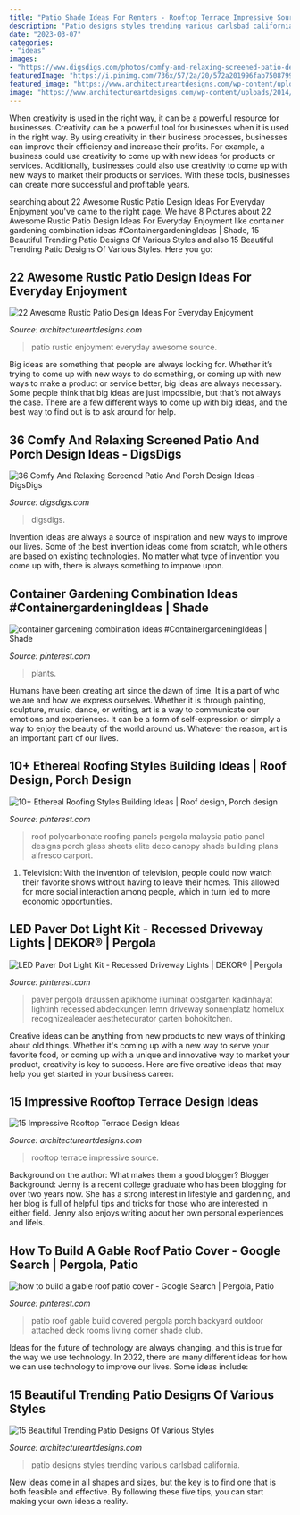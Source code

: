 ```yaml
---
title: "Patio Shade Ideas For Renters - Rooftop Terrace Impressive Source"
description: "Patio designs styles trending various carlsbad california"
date: "2023-03-07"
categories:
- "ideas"
images:
- "https://www.digsdigs.com/photos/comfy-and-relaxing-screened-patio-design-ideas-2.jpg"
featuredImage: "https://i.pinimg.com/736x/57/2a/20/572a201996fab75087995860b38709dc.jpg"
featured_image: "https://www.architectureartdesigns.com/wp-content/uploads/2014/02/1464.jpg"
image: "https://www.architectureartdesigns.com/wp-content/uploads/2014/09/15-Beautiful-Trending-Patio-Designs-Of-Various-Styles-7-630x861.jpg"
---
```



When creativity is used in the right way, it can be a powerful resource for businesses.
Creativity can be a powerful tool for businesses when it is used in the right way. By using creativity in their business processes, businesses can improve their efficiency and increase their profits. For example, a business could use creativity to come up with new ideas for products or services. Additionally, businesses could also use creativity to come up with new ways to market their products or services. With these tools, businesses can create more successful and profitable years.

	

		
searching about 22 Awesome Rustic Patio Design Ideas For Everyday Enjoyment you've came to the right page. We have 8 Pictures about 22 Awesome Rustic Patio Design Ideas For Everyday Enjoyment like container gardening combination ideas #ContainergardeningIdeas | Shade, 15 Beautiful Trending Patio Designs Of Various Styles and also 15 Beautiful Trending Patio Designs Of Various Styles. Here you go:
		
    
## 22 Awesome Rustic Patio Design Ideas For Everyday Enjoyment

<img loading=lazy src="https://www.architectureartdesigns.com/wp-content/uploads/2014/02/1464.jpg" onerror="this.onerror=null;this.src='https://tse3.mm.bing.net/th?id=OIP.m4IotbcVcLTdxPWEiJdOVAHaJ-&amp;pid=15.1';" alt="22 Awesome Rustic Patio Design Ideas For Everyday Enjoyment">

_Source: architectureartdesigns.com_

>patio rustic enjoyment everyday awesome source. 

	

Big ideas are something that people are always looking for. Whether it’s trying to come up with new ways to do something, or coming up with new ways to make a product or service better, big ideas are always necessary. Some people think that big ideas are just impossible, but that’s not always the case. There are a few different ways to come up with big ideas, and the best way to find out is to ask around for help.

    
## 36 Comfy And Relaxing Screened Patio And Porch Design Ideas - DigsDigs

<img loading=lazy src="https://www.digsdigs.com/photos/comfy-and-relaxing-screened-patio-design-ideas-2.jpg" onerror="this.onerror=null;this.src='https://tse1.mm.bing.net/th?id=OIP.PC3QmR3Mxkt6Rwh-BC-ZFQAAAA&amp;pid=15.1';" alt="36 Comfy And Relaxing Screened Patio And Porch Design Ideas - DigsDigs">

_Source: digsdigs.com_

>digsdigs. 

	

Invention ideas are always a source of inspiration and new ways to improve our lives. Some of the best invention ideas come from scratch, while others are based on existing technologies. No matter what type of invention you come up with, there is always something to improve upon.

    
## Container Gardening Combination Ideas #ContainergardeningIdeas | Shade

<img loading=lazy src="https://i.pinimg.com/736x/57/2a/20/572a201996fab75087995860b38709dc.jpg" onerror="this.onerror=null;this.src='https://tse4.mm.bing.net/th?id=OIP.Bd42gW5FYhmRCzYTCol2ZgHaSh&amp;pid=15.1';" alt="container gardening combination ideas #ContainergardeningIdeas | Shade">

_Source: pinterest.com_

>plants. 

	

Humans have been creating art since the dawn of time. It is a part of who we are and how we express ourselves. Whether it is through painting, sculpture, music, dance, or writing, art is a way to communicate our emotions and experiences. It can be a form of self-expression or simply a way to enjoy the beauty of the world around us. Whatever the reason, art is an important part of our lives.

    
## 10+ Ethereal Roofing Styles Building Ideas | Roof Design, Porch Design

<img loading=lazy src="https://i.pinimg.com/736x/35/3e/25/353e25da66cc806136885cab8dded69f.jpg" onerror="this.onerror=null;this.src='https://tse4.mm.bing.net/th?id=OIP.sEYKZ8mAk56vmhk9EMQYOQHaJ6&amp;pid=15.1';" alt="10+ Ethereal Roofing Styles Building Ideas | Roof design, Porch design">

_Source: pinterest.com_

>roof polycarbonate roofing panels pergola malaysia patio panel designs porch glass sheets elite deco canopy shade building plans alfresco carport. 

	

1. Television: With the invention of television, people could now watch their favorite shows without having to leave their homes. This allowed for more social interaction among people, which in turn led to more economic opportunities.

    
## LED Paver Dot Light Kit - Recessed Driveway Lights | DEKOR® | Pergola

<img loading=lazy src="https://i.pinimg.com/736x/cb/df/32/cbdf32aa1a9187de07d8f80b7f1741db.jpg" onerror="this.onerror=null;this.src='https://tse1.mm.bing.net/th?id=OIP.khx7YGrEC7ZLJR7UKstRmAHaHa&amp;pid=15.1';" alt="LED Paver Dot Light Kit - Recessed Driveway Lights | DEKOR® | Pergola">

_Source: pinterest.com_

>paver pergola draussen apikhome iluminat obstgarten kadinhayat lightinh recessed abdeckungen lemn driveway sonnenplatz homelux recognizealeader aesthetecurator garten bohokitchen. 

	

Creative ideas can be anything from new products to new ways of thinking about old things. Whether it's coming up with a new way to serve your favorite food, or coming up with a unique and innovative way to market your product, creativity is key to success. Here are five creative ideas that may help you get started in your business career: 

    
## 15 Impressive Rooftop Terrace Design Ideas

<img loading=lazy src="https://www.architectureartdesigns.com/wp-content/uploads/2015/02/287-630x420.jpg" onerror="this.onerror=null;this.src='https://tse3.mm.bing.net/th?id=OIP.4UtDHRtufujhWTnK57aIjgHaE8&amp;pid=15.1';" alt="15 Impressive Rooftop Terrace Design Ideas">

_Source: architectureartdesigns.com_

>rooftop terrace impressive source. 

	

Background on the author: What makes them a good blogger?
Blogger Background:
Jenny is a recent college graduate who has been blogging for over two years now. She has a strong interest in lifestyle and gardening, and her blog is full of helpful tips and tricks for those who are interested in either field. Jenny also enjoys writing about her own personal experiences and lifeIs.

    
## How To Build A Gable Roof Patio Cover - Google Search | Pergola, Patio

<img loading=lazy src="https://i.pinimg.com/736x/bc/42/1c/bc421c638585a3bf1f5b5e5b260b95ec--backyard-sitting-areas-outdoor-living-rooms.jpg" onerror="this.onerror=null;this.src='https://tse3.mm.bing.net/th?id=OIP.V-M0PSy01hxFUvTWVM26RAHaFW&amp;pid=15.1';" alt="how to build a gable roof patio cover - Google Search | Pergola, Patio">

_Source: pinterest.com_

>patio roof gable build covered pergola porch backyard outdoor attached deck rooms living corner shade club. 

	

Ideas for the future of technology are always changing, and this is true for the way we use technology. In 2022, there are many different ideas for how we can use technology to improve our lives. Some ideas include: 

    
## 15 Beautiful Trending Patio Designs Of Various Styles

<img loading=lazy src="https://www.architectureartdesigns.com/wp-content/uploads/2014/09/15-Beautiful-Trending-Patio-Designs-Of-Various-Styles-7-630x861.jpg" onerror="this.onerror=null;this.src='https://tse4.mm.bing.net/th?id=OIP.CUQ4WHQ7bvw3T9lFrRkm9gHaKH&amp;pid=15.1';" alt="15 Beautiful Trending Patio Designs Of Various Styles">

_Source: architectureartdesigns.com_

>patio designs styles trending various carlsbad california. 

	

New ideas come in all shapes and sizes, but the key is to find one that is both feasible and effective. By following these five tips, you can start making your own ideas a reality.

